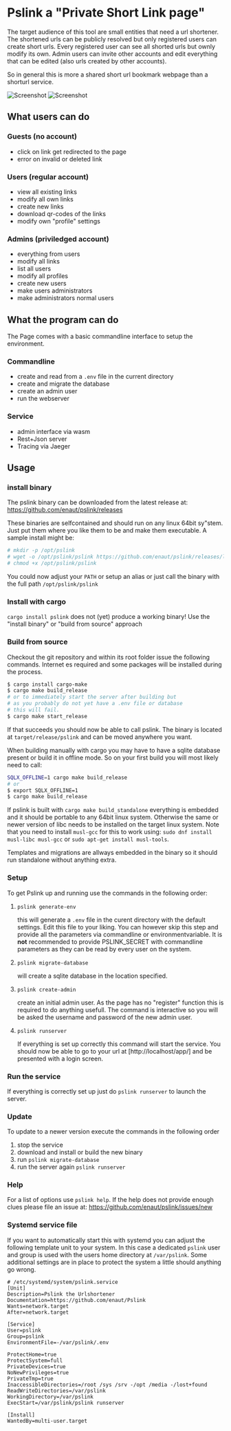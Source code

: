 # Pslink a "Private Short Link page"

The target audience of this tool are small entities that need a url shortener. The shortened urls can be publicly resolved but only registered users can create short urls. Every registered user can see all shorted urls but ownly modify its own. Admin users can invite other accounts and edit everything that can be edited (also urls created by other accounts).

So in general this is more a shared short url bookmark webpage than a shorturl service.

![Screenshot](./doc/img/screenshot.png)
![Screenshot](./doc/img/screenshot_edit.png)

## What users can do

  ### Guests (no account)

  * click on link get redirected to the page
  * error on invalid or deleted link

  ### Users (regular account)

  * view all existing links
  * modify all own links
  * create new links
  * download qr-codes of the links
  * modify own "profile" settings

  ### Admins (priviledged account)

  * everything from users
  * modify all links
  * list all users
  * modify all profiles
  * create new users
  * make users administrators
  * make administrators normal users

## What the program can do

The Page comes with a basic commandline interface to setup the environment.

### Commandline

* create and read from a `.env` file in the current directory
* create and migrate the database
* create an admin user
* run the webserver

### Service

* admin interface via wasm
* Rest+Json server
* Tracing via Jaeger

## Usage

### install binary

The pslink binary can be downloaded from the latest release at: https://github.com/enaut/pslink/releases

These binaries are selfcontained and should run on any linux 64bit sy"stem. Just put them where you like them to be and make them executable. A sample install might be:

```bash
# mkdir -p /opt/pslink
# wget -o /opt/pslink/pslink https://github.com/enaut/pslink/releases/latest/download/pslink_linux_64bit
# chmod +x /opt/pslink/pslink
```

You could now adjust your `PATH` or setup an alias or just call the binary with the full path `/opt/pslink/pslink`

### Install with cargo

`cargo install pslink` does not (yet) produce a working binary! Use the "install binary" or "build from source" approach

### Build from source

Checkout the git repository and within its root folder issue the following commands. Internet es required and some packages will be installed during the process.

```bash
$ cargo install cargo-make
$ cargo make build_release
# or to immediately start the server after building but
# as you probably do not yet have a .env file or database
# this will fail.
$ cargo make start_release
```

If that succeeds you should now be able to call pslink. The binary is located at `target/release/pslink` and can be moved anywhere you want.

When building manually with cargo you may have to have a sqlite database present or build it in offline mode. So on your first build you will most likely need to call:

```bash
SQLX_OFFLINE=1 cargo make build_release
# or
$ export SQLX_OFFLINE=1
$ cargo make build_release
```

If pslink is built with `cargo make build_standalone` everything is embedded and it should be portable to any 64bit linux system. Otherwise the same or newer version of libc needs to be installed on the target linux system. Note that you need to install `musl-gcc` for this to work using: `sudo dnf install musl-libc musl-gcc` or `sudo apt-get install musl-tools`.

Templates and migrations are allways embedded in the binary so it should run standalone without anything extra.

### Setup

To get Pslink up and running use the commands in the following order:

1. `pslink generate-env`

    this will generate a `.env` file in the curent directory with the default settings. Edit this file to your liking. You can however skip this step and provide all the parameters via commandline or environmentvariable. It is **not** recommended to provide PSLINK_SECRET with commandline parameters as they can be read by every user on the system.

2. `pslink migrate-database`

    will create a sqlite database in the location specified.

3. `pslink create-admin`

    create an initial admin user. As the page has no "register" function this is required to do anything usefull. The command is interactive so you will be asked the username and password of the new admin user.

4. `pslink runserver`

    If everything is set up correctly this command will start the service. You should now be able to go to your url at [http://localhost/app/] and be presented with a login screen.

### Run the service

If everything is correctly set up just do `pslink runserver` to launch the server.

### Update

To update to a newer version execute the commands in the following order

1. stop the service
2. download and install or build the new binary
3. run `pslink migrate-database`
4. run the server again `pslink runserver`

### Help

For a list of options use `pslink help`. If the help does not provide enough clues please file an issue at: https://github.com/enaut/pslink/issues/new

### Systemd service file

If you want to automatically start this with systemd you can adjust the following template unit to your system. In this case a dedicated `pslink` user and group is used with the users home directory at `/var/pslink`. Some additional settings are in place to protect the system a little should anything go wrong.

```systemd
# /etc/systemd/system/pslink.service
[Unit]
Description=Pslink the Urlshortener
Documentation=https://github.com/enaut/Pslink
Wants=network.target
After=network.target

[Service]
User=pslink
Group=pslink
EnvironmentFile=-/var/pslink/.env

ProtectHome=true
ProtectSystem=full
PrivateDevices=true
NoNewPrivileges=true
PrivateTmp=true
InaccessibleDirectories=/root /sys /srv -/opt /media -/lost+found
ReadWriteDirectories=/var/pslink
WorkingDirectory=/var/pslink
ExecStart=/var/pslink/pslink runserver

[Install]
WantedBy=multi-user.target
```
